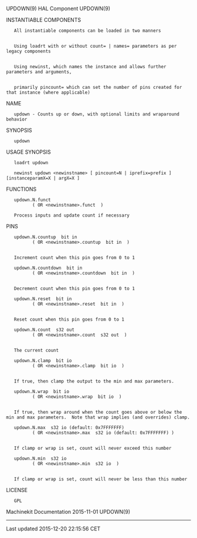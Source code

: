 UPDOWN(9) HAL Component UPDOWN(9)

INSTANTIABLE COMPONENTS

       All instantiable components can be loaded in two manners


       Using loadrt with or without count= | names= parameters as per legacy components


       Using newinst, which names the instance and allows further parameters and arguments,


       primarily pincount= which can set the number of pins created for that instance (where applicable)

NAME

       updown - Counts up or down, with optional limits and wraparound behavior

SYNOPSIS

       updown

USAGE SYNOPSIS

       loadrt updown

       newinst updown <newinstname> [ pincount=N | iprefix=prefix ] [instanceparamX=X | argX=X ]

FUNCTIONS

       updown.N.funct
              ( OR <newinstname>.funct  )

       Process inputs and update count if necessary

PINS

       updown.N.countup  bit in
              ( OR <newinstname>.countup  bit in  )


       Increment count when this pin goes from 0 to 1

       updown.N.countdown  bit in
              ( OR <newinstname>.countdown  bit in  )


       Decrement count when this pin goes from 0 to 1

       updown.N.reset  bit in
              ( OR <newinstname>.reset  bit in  )


       Reset count when this pin goes from 0 to 1

       updown.N.count  s32 out
              ( OR <newinstname>.count  s32 out  )


       The current count

       updown.N.clamp  bit io
              ( OR <newinstname>.clamp  bit io  )


       If true, then clamp the output to the min and max parameters.

       updown.N.wrap  bit io
              ( OR <newinstname>.wrap  bit io  )


       If true, then wrap around when the count goes above or below the min and max parameters.  Note that wrap implies (and overrides) clamp.

       updown.N.max  s32 io (default: 0x7FFFFFFF)
              ( OR <newinstname>.max  s32 io (default: 0x7FFFFFFF) )


       If clamp or wrap is set, count will never exceed this number

       updown.N.min  s32 io
              ( OR <newinstname>.min  s32 io  )


       If clamp or wrap is set, count will never be less than this number

LICENSE

       GPL

Machinekit Documentation 2015-11-01 UPDOWN(9)

------------------------------------------------------------------------

Last updated 2015-12-20 22:15:56 CET


